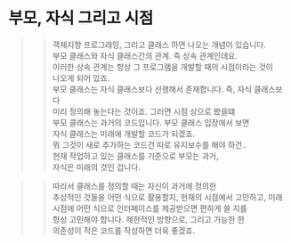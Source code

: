 # 부모, 자식 그리고 시점

>> 객체지향 프로그래밍, 그리고 클래스 하면 나오는 개념이 있습니다.  
>> 부모 클래스와 자식 클래스간의 관계. 즉 상속 관계인데요.  
>> 이러한 상속 관계는 항상 그 프로그램을 개발할 때의 시점이라는 것이  
>> 나오게 되어 있죠.  
>> 부모 클래스는 자식 클래스보다 선행해서 존재합니다. 즉, 자식 클래스보다  
>> 미리 정의해 놓는다는 것이죠. 그러면 시점 상으로 봤을떄  
>> 부모 클래스는 과거의 코드입니다. 부모 클래스 입장에서 보면  
>> 자식 클래스는 미래에 개발할 코드가 되겠죠.  
>> 뭐 그것이 새로 추가하는 코드건 따로 유지보수를 해야 하건..   
>> 현재 작업하고 있는 클래스를 기준으로 부모는 과거,  
>> 자식은 미래의 것인 겁니다.  


>> 따라서 클래스를 정의할 때는 자신이 과거에 정의한  
>> 추상적인 것들을 어떤 식으로 활용할지, 현재의 시점에서 고민하고, 
>> 미래 시점에 어떤 식으로 인터페이스를 제공받으면 편하게 쓸 지를  
>> 항상 고민해야 합니다. 제한적인 방향으로, 그리고 가능한 한  
>> 의존성이 적은 코드를 작성하면 더욱 좋겠죠.  
